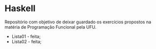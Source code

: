 # Haskell
Repositório com objetivo de deixar guardado os exercícios propostos na matéria de Programação Funcional pela UFU.

* Lista01 - feita;
* Lista02 - feita;
